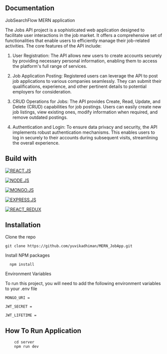 
## Documentation
JobSearchFlow MERN application

The Jobs API project is a sophisticated web application designed to facilitate user interactions in the job market. It offers a comprehensive set of functionalities that enable users to efficiently manage their job-related activities.
The core features of the API include:
 1) User Registration: The API allows new users to create accounts securely by providing necessary personal information, enabling them to access the platform's full range of services.

 2) Job Application Posting: Registered users can leverage the API to post job applications to various companies seamlessly. They can submit their qualifications, experience, and other pertinent details to potential employers for consideration.

 3) CRUD Operations for Jobs: The API provides Create, Read, Update, and Delete (CRUD) capabilities for job postings. Users can easily create new job listings, view existing ones, modify information when required, and remove outdated postings.
 
 4) Authentication and Login: To ensure data privacy and security, the API implements robust authentication mechanisms. This enables users to log in securely to their accounts during subsequent visits, streamlining the overall experience.





## Build with

[![REACT.JS](https://img.shields.io/badge/REACT.JS-green.svg)](https://react.dev/)

[![NODE.JS](https://img.shields.io/badge/NODE.JS-purple.svg)](https://nodejs.org/en)

[![MONGO.JS](https://img.shields.io/badge/MONGO_DB-red.svg)]( https://www.mongodb.com/)

[![EXPRESS.JS](https://img.shields.io/badge/EXPRESS.JS-blue.svg)](https://expressjs.com/)

[![REACT_REDUX](https://img.shields.io/badge/REACT_REDUX-yellow.svg)](https://react-redux.js.org/)


## Installation

Clone the repo
```
git clone https://github.com/yuvikadhiman/MERN_JobApp.git
```
Install NPM packages
```
  npm install
```
Environment Variables

To run this project, you will need to add the following environment variables to your .env file

`MONGO_URI =`

`JWT_SECRET =`

`JWT_LIFETIME =`

## How To Run Application
```
    cd server
    npm run dev
```

 
